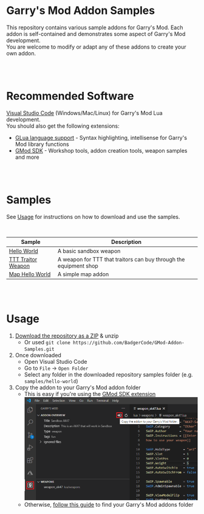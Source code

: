 # Garry's Mod Addon Samples
This repository contains various sample addons for Garry's Mod. Each addon is self-contained and demonstrates some aspect of Garry's Mod development.<br>
You are welcome to modify or adapt any of these addons to create your own addon.

<br>
<br>

# Recommended Software
[Visual Studio Code](https://code.visualstudio.com) (Windows/Mac/Linux) for Garry's Mod Lua development.<br>
You should also get the following extensions:
* [GLua language support](https://marketplace.visualstudio.com/items?itemName=aStonedPenguin.glua) - Syntax highlighting, intellisense for Garry's Mod library functions
* [GMod SDK](https://marketplace.visualstudio.com/items?itemName=BadgerCode.gmod-sdk) - Workshop tools, addon creation tools, weapon samples and more


<br>
<br>


# Samples
See [Usage](#Usage) for instructions on how to download and use the samples.

<br>

| Sample | Description |
| -- | -- |
| [Hello World](samples/hello-world/) | A basic sandbox weapon |
| [TTT Traitor Weapon](samples/ttt-traitor-weapon/) | A weapon for TTT that traitors can buy through the equipment shop |
| [Map Hello World](samples/map-hello-world/) | A simple map addon |


<br>
<br>

# Usage
1. [Download the repository as a ZIP](https://github.com/BadgerCode/GMod-Addon-Samples/archive/master.zip) & unzip
    * Or used `git clone https://github.com/BadgerCode/GMod-Addon-Samples.git`
2. Once downloaded
    * Open Visual Studio Code
    * Go to `File` -> `Open Folder`
    * Select any folder in the downloaded repository samples folder (e.g. `samples/hello-world`)
3. Copy the addon to your Garry's Mod addon folder
    * This is easy if you're using the [GMod SDK extension](https://marketplace.visualstudio.com/items?itemName=BadgerCode.gmod-sdk)
    ![copy to garry's mod folder](resources/images/gmod-sdk-copy-to-gmod-folder.png)
    * Otherwise, [follow this guide](https://gist.github.com/BadgerCode/00600eab40556c6e8809590d263ea053) to find your Garry's Mod addons folder

